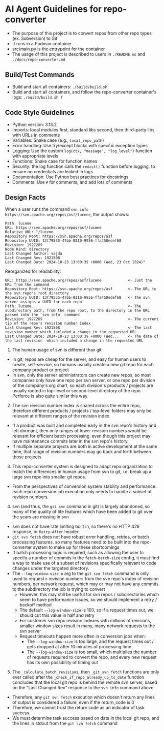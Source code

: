 # AI Agent Guidelines for repo-converter

- The purpose of this project is to convert repos from other repo types (ex. Subversion) to Git
- It runs in a Podman container
- src/main.py is the entrypoint for the container
- The usage of this project is described to users in `./README.md` and `./docs/repo-converter.md`

## Build/Test Commands

- Build and start all containers: `./build/build.sh`
- Build and start all containers, and follow the repo-converter container's logs: `./build/build.sh f`

## Code Style Guidelines

- Python version: 3.13.2
- Imports: local modules first, standard libs second, then third-party libs with URLs in comments
- Variables: Snake case (e.g., `local_repo_path`)
- Error handling: Use try/except blocks with specific exception types
- Logging: Use the custom `log(ctx, "message", "log_level")` function with appropriate levels
- Functions: Snake case for function names
- Security: the log function calls the `redact()` function before logging, to ensure no credentials are leaked in logs
- Documentation: Use Python best practices for docstrings
- Comments: Use `#` for comments, and add lots of comments

## Design Facts

When a user runs the command `svn info https://svn.apache.org/repos/asf/lucene`, the output shows:
```
Path: lucene
URL: https://svn.apache.org/repos/asf/lucene
Relative URL: ^/lucene
Repository Root: https://svn.apache.org/repos/asf
Repository UUID: 13f79535-47bb-0310-9956-ffa450edef68
Revision: 1927289
Node Kind: directory
Last Changed Author: vajda
Last Changed Rev: 1921508
Last Changed Date: 2024-10-23 13:00:39 +0000 (Wed, 23 Oct 2024)"
```

Reorganized for readability:
```
URL: https://svn.apache.org/repos/asf/lucene            <- Just the URL from the command
Repository Root: https://svn.apache.org/repos/asf       <- The URL to the svn repo's root directory
Repository UUID: 13f79535-47bb-0310-9956-ffa450edef68   <- The svn server assigns a UUID for each repo
Path: lucene                                            <- The subdirectory path, from the repo root, to the directory in the URL passed into the `svn info` command
Revision: 1927289                                       <- The current tip of the repo's revision number index
Last Changed Rev: 1921508                               <- The last revision number which included a change in the requested URL
Last Changed Date: 2024-10-23 13:00:39 +0000 (Wed...    <- The date of the last revision  which included a change in the requested URL
```

1. The human usage of svn is different than git
- In git, repos are cheap for the server, and easy for human users to create, self-service, so humans usually create a new git repo for each company product or project
- In svn, only the server administrators can create new repos, so most companies only have one repo per svn server, or one repo per division of the company's org chart, so each division's products / projects are usually rooted in top-level or second-level directory of the repo. Perforce is also quite similar this way.

2. The svn revision number index is shared across the entire repo, therefore different products / projects / top-level folders may only be relevant at different ranges of the revision index.
- If a product was built and completed early in the svn repo's history and left dormant, then only ranges of lower revision numbers would be relevant for efficient batch processing, even though this project may have maintenance commits later in the svn repo's history.
- If multiple separate projects are both in active development at the same time, that range of revision numbers may go back and forth between those projects.

3. This repo-converter system is designed to adapt repo organization to match the differences in human usage from svn to git, i.e. break up a large svn repo into smaller git repos.
- From the perspectives of conversion system stability and performance: each repo conversion job execution only needs to handle a subset of revision numbers.

4. svn (and thus, the `git svn` command in git) is largely abandoned, so many of the quality of life features which have been added to git over the years are missing in svn
- svn does not have rate limiting built in, so there's no HTTP 429 response, or `Retry-After` header
- `git svn fetch` does not have robust error handling, retries, or batch processing features, so many features need to be built into the repo-converter system to make up for these shortcomings
- If batch processing logic is required, such as allowing the user to specify a number of commits in the `fetch-batch-size` config, it must find a way to make use of a subset of revisions specifically relevant to code changes under the targeted directory.
- The `--log-window-size n` arg to the `git svn fetch` command is only used to request `n` revision numbers from the svn repo's index of revision numbers, per network request, which may or may not have any commits to the subdirectory the job is trying to convert
    - However, this may still be useful for svn repos / subdirectories which seem to have performance issues, so we should implement a retry / backoff method
    - The default `--log-window-size` is 100, so if a request times out, we should cut this value in half and retry
    - For customer svn repo revision indexes with millions of revisions, smaller window sizes result in many, many network requests to the svn server
    - Request timeouts happen more often in conversion jobs when:
        - The `--log-window-size` is too large, and the request times out / gets dropped at after 10 minutes of processing time
        - The `--log-window-size` is too small, which multiplies the number of requests required to convert the repo, and every new request has its own possibility of timing out

5. The `_calculate_batch_revisions`, then `_git_svn_fetch` functions are only ever called after the `_check_if_repo_already_up_to_date` function concludes that the local git repo is behind the remote svn server, based on the "Last Changed Rev" response to the `svn info` command above
- Therefore, any `git svn fetch` execution which doesn't return any lines of output is considered a failure, even if the return_code is 0
- Therefore, we cannot trust the return code as an indicator of task success
- We must determine task success based on data in the local git repo, and the lines in stdout from the `git svn fetch` command
